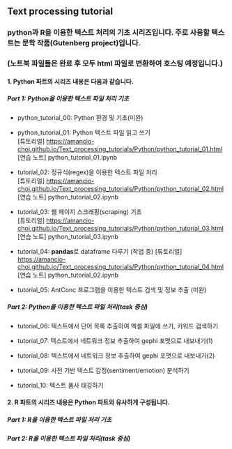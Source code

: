 ## Text processing tutorial

### python과 R을 이용한 텍스트 처리의 기초 시리즈입니다. 주로 사용할 텍스트는 문학 작품(Gutenberg project)입니다.
### (노트북 파일들은 완료 후 모두 html 파일로 변환하여 호스팅 예정입니다.)

#### 1. Python 파트의 시리즈 내용은 다음과 같습니다.
##### Part 1: Python을 이용한 텍스트 파일 처리 기초<br>
- python_tutorial_00: Python 환경 및 기초(미완)

- python_tutorial_01: Python 텍스트 파일 읽고 쓰기<br>
[튜토리얼] <https://amancio-choi.github.io/Text_processing_tutorials/Python/python_tutorial_01.html><br>
[연습 노트] python_tutorial_01.ipynb

- tutorial_02: 정규식(regex)을 이용한 텍스트 파일 처리<br>
[튜토리얼] <https://amancio-choi.github.io/Text_processing_tutorials/Python/python_tutorial_02.html><br>
[연습 노트] python_tutorial_02.ipynb

- tutorial_03: 웹 페이지 스크래핑(scraping) 기초<br>
[튜토리얼] <https://amancio-choi.github.io/Text_processing_tutorials/Python/python_tutorial_03.html><br>
[연습 노트] python_tutorial_03.ipynb

- tutorial_04: **pandas**로 dataframe 다루기 (작업 중)
[튜토리얼] <https://amancio-choi.github.io/Text_processing_tutorials/Python/python_tutorial_04.html><br>
[연습 노트] python_tutorial_02.ipynb

- tutorial_05: AntConc 프로그램을 이용한 텍스트 검색 및 정보 추출 (미완)

##### Part 2: Python을 이용한 텍스트 파일 처리(task 중심)<br>
- tutorial_06: 텍스트에서 단어 목록 추출하여 엑셀 파일에 쓰기, 키워드 검색하기

- tutorial_07: 텍스트에서 네트워크 정보 추출하여 gephi 포맷으로 내보내기(1)

- tutorial_08: 텍스트에서 네트워크 정보 추출하여 gephi 포맷으로 내보내기(2)

- tutorial_09: 사전 기반 텍스트 감정(sentiment/emotion) 분석하기

- tutorial_10: 텍스트 품사 태깅하기


#### 2. R 파트의 시리즈 내용은 Python 파트와 유사하게 구성됩니다.
##### Part 1: R을 이용한 텍스트 파일 처리 기초
##### Part 2: R을 이용한 텍스트 파일 처리(task 중심)
